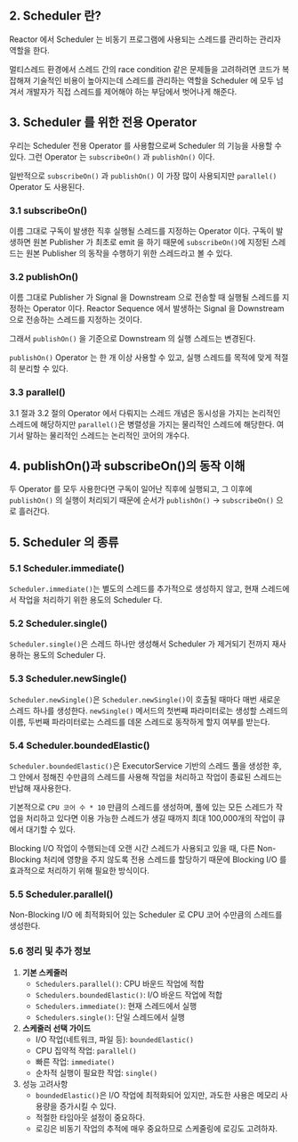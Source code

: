 ## 2. Scheduler 란?

Reactor 에서 Scheduler 는 비동기 프로그램에 사용되는 스레드를 관리하는 관리자 역할을 한다. 

멀티스레드 환경에서 스레드 간의 race condition 같은 문제들을 고려하려면 코드가 복잡해져 기술적인 비용이 높아지는데 스레드를 관리하는 역할을 Scheduler 에 모두 넘겨서 개발자가 직접 스레드를 제어해야 하는 부담에서 벗어나게 해준다.

## 3. Scheduler 를 위한 전용 Operator

우리는 Scheduler 전용 Operator 를 사용함으로써 Scheduler 의 기능을 사용할 수 있다. 그런 Operator 는 `subscribeOn()` 과 `publishOn()` 이다. 

일반적으로 `subscribeOn()` 과 `publishOn()` 이 가장 많이 사용되지만 `parallel()` Operator 도 사용된다.

### 3.1 subscribeOn()

이름 그대로 구독이 발생한 직후 실행될 스레드를 지정하는 Operator 이다. 구독이 발생하면 원본 Publisher 가 최초로 emit 을 하기 때문에 `subscribeOn()`에 지정된 스레드는 원본 Publisher 의 동작을 수행하기 위한 스레드라고 볼 수 있다.

### 3.2 publishOn()

이름 그대로 Publisher 가 Signal 을 Downstream 으로 전송할 때 실행될 스레드를 지정하는 Operator 이다. Reactor Sequence 에서 발생하는 Signal 을 Downstream 으로 전송하는 스레드를 지정하는 것이다. 

그래서 `publishOn()` 을 기준으로 Downstream 의 실행 스레드는 변경된다.

`publishOn()` Operator 는 한 개 이상 사용할 수 있고, 실행 스레드를 목적에 맞게 적절히 분리할 수 있다.

### 3.3 parallel()

3.1 절과 3.2 절의 Operator 에서 다뤄지는 스레드 개념은 동시성을 가지는 논리적인 스레드에 해당하지만 `parallel()`은 병렬성을 가지는 물리적인 스레드에 해당한다. 여기서 말하는 물리적인 스레드는 논리적인 코어의 개수다.

## 4. publishOn()과 subscribeOn()의 동작 이해

두 Operator 를 모두 사용한다면 구독이 일어난 직후에 실행되고, 그 이후에 `publishOn()` 의 실행이 처리되기 때문에 순서가 `publishOn()` &rarr; `subscribeOn()` 으로 흘러간다.

## 5. Scheduler 의 종류

### 5.1 Scheduler.immediate()

`Scheduler.immediate()`는 별도의 스레드를 추가적으로 생성하지 않고, 현재 스레드에서 작업을 처리하기 위한 용도의 Scheduler 다.

### 5.2 Scheduler.single()

`Scheduler.single()`은 스레드 하나만 생성해서 Scheduler 가 제거되기 전까지 재사용하는 용도의 Scheduler 다.

### 5.3 Scheduler.newSingle()

`Scheduler.newSingle()`은 `Scheduler.newSingle()`이 호출될 때마다 매번 새로운 스레드 하나를 생성한다. `newSingle()` 메서드의 첫번째 파라미터로는 생성할 스레드의 이름, 두번째 파라미터로는 스레드를 데몬 스레드로 동작하게 할지 여부를 받는다.

### 5.4 Scheduler.boundedElastic()

`Scheduler.boundedElastic()`은 ExecutorService 기반의 스레드 풀을 생성한 후, 그 안에서 정해진 수만큼의 스레드를 사용해 작업을 처리하고 작업이 종료된 스레드는 반납해 재사용한다.

기본적으로 `CPU 코어 수 * 10` 만큼의 스레드를 생성하며, 풀에 있는 모든 스레드가 작업을 처리하고 있다면 이용 가능한 스레드가 생길 때까지 최대 100,000개의 작업이 큐에서 대기할 수 있다. 

Blocking I/O 작업이 수행되는데 오랜 시간 스레드가 사용되고 있을 때, 다른 Non-Blocking 처리에 영향을 주지 않도록 전용 스레드를 할당하기 때문에 Blocking I/O 를 효과적으로 처리하기 위해 필요한 방식이다.

### 5.5 Scheduler.parallel()

Non-Blocking I/O 에 최적화되어 있는 Scheduler 로 CPU 코어 수만큼의 스레드를 생성한다.

### 5.6 정리 및 추가 정보

1. **기본 스케줄러**
    - `Schedulers.parallel()`: CPU 바운드 작업에 적합
    - `Schedulers.boundedElastic()`: I/O 바운드 작업에 적합
    - `Schedulers.immediate()`: 현재 스레드에서 실행
    - `Schedulers.single()`: 단일 스레드에서 실행
2. **스케줄러 선택 가이드**
    - I/O 작업(네트워크, 파일 등): `boundedElastic()`
    - CPU 집약적 작업: `parallel()`
    - 빠른 작업: `immediate()`
    - 순차적 실행이 필요한 작업: `single()`
3. 성능 고려사항
    - `boundedElastic()`은 I/O 작업에 최적화되어 있지만, 과도한 사용은 메모리 사용량을 증가시킬 수 있다.
    - 적절한 타임아웃 설정이 중요하다.
    - 로깅은 비동기 작업의 추적에 매우 중요하므로 스케줄링에 로깅도 고려하자.